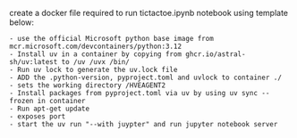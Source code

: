 create a docker file required to run tictactoe.ipynb notebook using template below:

	- use the official Microsoft python base image from mcr.microsoft.com/devcontainers/python:3.12
	- Install uv in a container by copying from ghcr.io/astral-sh/uv:latest to /uv /uvx /bin/
	- Run uv lock to generate the uv.lock file
	- ADD the .python-version, pyproject.toml and uvlock to container ./
	- sets the working directory /HVEAGENT2
	- Install packages from pyproject.toml via uv by using uv sync --frozen in container 
	- Run apt-get update
	- exposes port
	- start the uv run "--with juypter" and run jupyter notebook server

